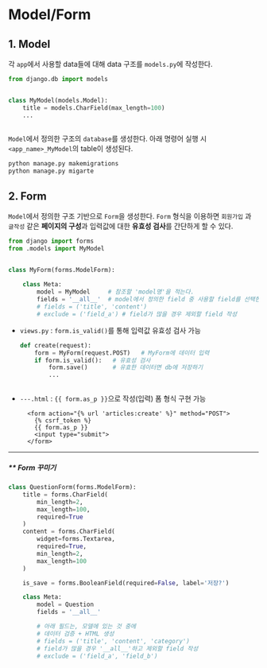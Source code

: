 # Model/Form

## 1. Model 

각 `app`에서 사용할 data들에 대해 data 구조를 `models.py`에 작성한다.

```python
from django.db import models


class MyModel(models.Model):
    title = models.CharField(max_length=100)
    ...
    
```



`Model`에서 정의한 구조의 `database`를 생성한다. 아래 명령어 실행 시 `<app_name>_MyModel`의 table이 생성된다.

```bash
python manage.py makemigrations
python manage.py migarte
```



## 2. Form

`Model`에서 정의한 구조 기반으로 `Form`을 생성한다. `Form` 형식을 이용하면 `회원가입` 과  `글작성`  같은 **페이지의 구성**과 입력값에 대한 **유효성 검사**를 간단하게 할 수 있다.

```python
from django import forms
from .models import MyModel


class MyForm(forms.ModelForm):
    
    class Meta:
        model = MyModel		# 참조할 'model명'을 적는다.
        fields = '__all__'	# model에서 정의한 field 중 사용할 field를 선택한다.
        # fields = ('title', 'content')
        # exclude = ('field_a')	# field가 많을 경우 제외할 field 작성 
```



- `views.py` : `form.is_valid()`를 통해 입력값 유효성 검사 가능

  ```python
  def create(request):
      form = MyForm(request.POST)	# MyForm에 데이터 입력
      if form.is_valid():	# 유효성 검사
          form.save()		# 유효한 데이터면 db에 저장하기
          ...
          
  ```

- `---.html` :   `{{ form.as_p }}`으로 작성(입력) 폼 형식 구현 가능

  ```django
    <form action="{% url 'articles:create' %}" method="POST">
      {% csrf_token %}
      {{ form.as_p }}    
      <input type="submit">
    </form>
  ```



----------

##### ** Form 꾸미기

```python
class QuestionForm(forms.ModelForm):
    title = forms.CharField(
        min_length=2,
        max_length=100,
        required=True
    )
    content = forms.CharField(
        widget=forms.Textarea,
        required=True,
        min_length=2,
        max_length=100
    )

    is_save = forms.BooleanField(required=False, label='저장?')

    class Meta:
        model = Question
        fields = '__all__'

        # 아래 필드는, 모델에 있는 것 중에 
        # 데이터 검증 + HTML 생성
        # fields = ('title', 'content', 'category')
        # field가 많을 경우 '__all__'하고 제외할 field 작성
        # exclude = ('field_a', 'field_b')
```

